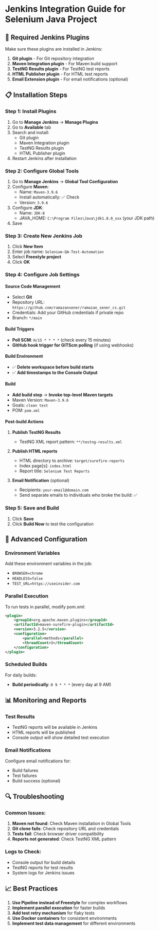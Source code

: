 # Jenkins Integration Guide for Selenium Java Project

## 🔧 Required Jenkins Plugins

Make sure these plugins are installed in Jenkins:

1. **Git plugin** - For Git repository integration
2. **Maven Integration plugin** - For Maven build support
3. **TestNG Results plugin** - For TestNG test reports
4. **HTML Publisher plugin** - For HTML test reports
5. **Email Extension plugin** - For email notifications (optional)

## 📋 Installation Steps

### Step 1: Install Plugins
1. Go to **Manage Jenkins** → **Manage Plugins**
2. Go to **Available** tab
3. Search and install:
   - Git plugin
   - Maven Integration plugin
   - TestNG Results plugin
   - HTML Publisher plugin
4. Restart Jenkins after installation

### Step 2: Configure Global Tools
1. Go to **Manage Jenkins** → **Global Tool Configuration**
2. Configure **Maven**:
   - Name: `Maven-3.9.6`
   - Install automatically: ✅ Check
   - Version: `3.9.6`
3. Configure **JDK**:
   - Name: `JDK-8`
   - JAVA_HOME: `C:\Program Files\Java\jdk1.8.0_xxx` (your JDK path)
4. Save

### Step 3: Create New Jenkins Job
1. Click **New Item**
2. Enter job name: `Selenium-QA-Test-Automation`
3. Select **Freestyle project**
4. Click **OK**

### Step 4: Configure Job Settings

#### Source Code Management
- Select **Git**
- Repository URL: `https://github.com/ramazansener/ramazan_sener_cs.git`
- Credentials: Add your GitHub credentials if private repo
- Branch: `*/main`

#### Build Triggers
- **Poll SCM**: `H/15 * * * *` (check every 15 minutes)
- **GitHub hook trigger for GITScm polling** (if using webhooks)

#### Build Environment
- ✅ **Delete workspace before build starts**
- ✅ **Add timestamps to the Console Output**

#### Build
- **Add build step** → **Invoke top-level Maven targets**
- Maven Version: `Maven-3.9.6`
- Goals: `clean test`
- POM: `pom.xml`

#### Post-build Actions
1. **Publish TestNG Results**
   - TestNG XML report pattern: `**/testng-results.xml`

2. **Publish HTML reports**
   - HTML directory to archive: `target/surefire-reports`
   - Index page[s]: `index.html`
   - Report title: `Selenium Test Reports`

3. **Email Notification** (optional)
   - Recipients: `your-email@domain.com`
   - Send separate emails to individuals who broke the build: ✅

### Step 5: Save and Build
1. Click **Save**
2. Click **Build Now** to test the configuration

## 🚀 Advanced Configuration

### Environment Variables
Add these environment variables in the job:
- `BROWSER=chrome`
- `HEADLESS=false`
- `TEST_URL=https://useinsider.com`

### Parallel Execution
To run tests in parallel, modify pom.xml:
```xml
<plugin>
    <groupId>org.apache.maven.plugins</groupId>
    <artifactId>maven-surefire-plugin</artifactId>
    <version>3.2.5</version>
    <configuration>
        <parallel>methods</parallel>
        <threadCount>3</threadCount>
    </configuration>
</plugin>
```

### Scheduled Builds
For daily builds:
- **Build periodically**: `0 9 * * *` (every day at 9 AM)

## 📊 Monitoring and Reports

### Test Results
- TestNG reports will be available in Jenkins
- HTML reports will be published
- Console output will show detailed test execution

### Email Notifications
Configure email notifications for:
- Build failures
- Test failures
- Build success (optional)

## 🔍 Troubleshooting

### Common Issues:
1. **Maven not found**: Check Maven installation in Global Tools
2. **Git clone fails**: Check repository URL and credentials
3. **Tests fail**: Check browser driver compatibility
4. **Reports not generated**: Check TestNG XML pattern

### Logs to Check:
- Console output for build details
- TestNG reports for test results
- System logs for Jenkins issues

## 📈 Best Practices

1. **Use Pipeline instead of Freestyle** for complex workflows
2. **Implement parallel execution** for faster builds
3. **Add test retry mechanism** for flaky tests
4. **Use Docker containers** for consistent environments
5. **Implement test data management** for different environments 